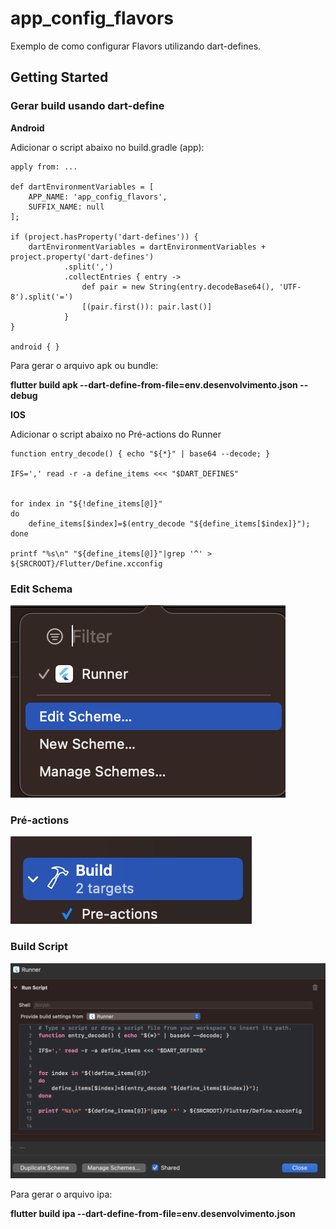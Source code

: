 # app_config_flavors

Exemplo de como configurar Flavors utilizando dart-defines.

## Getting Started

### Gerar build usando dart-define

**Android**

Adicionar o script abaixo no build.gradle (app):

```
apply from: ...

def dartEnvironmentVariables = [
    APP_NAME: 'app_config_flavors',
    SUFFIX_NAME: null
];

if (project.hasProperty('dart-defines')) {
    dartEnvironmentVariables = dartEnvironmentVariables + project.property('dart-defines')
            .split(',')
            .collectEntries { entry ->
                def pair = new String(entry.decodeBase64(), 'UTF-8').split('=')
                [(pair.first()): pair.last()]
            }
}

android { }

```

Para gerar o arquivo apk ou bundle:

 **flutter build apk --dart-define-from-file=env.desenvolvimento.json --debug**


**IOS**

Adicionar o script abaixo no Pré-actions do Runner

```
function entry_decode() { echo "${*}" | base64 --decode; }

IFS=',' read -r -a define_items <<< "$DART_DEFINES"


for index in "${!define_items[@]}"
do
    define_items[$index]=$(entry_decode "${define_items[$index]}");
done

printf "%s\n" "${define_items[@]}"|grep '^' > ${SRCROOT}/Flutter/Define.xcconfig
```

### Edit Schema
![Alt text](edit_schema.png)
### Pré-actions
![Alt text](Pré-actions.png)
### Build Script
![Alt text](Build-script.png)

Para gerar o arquivo ipa:

**flutter build ipa --dart-define-from-file=env.desenvolvimento.json**



